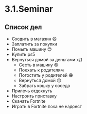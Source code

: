 # 3.1.Seminar

## Список дел

* Сходить в магазин :satisfied:
* Заплатить за покупки 
* Помыть машину :heart_eyes:
* Купить ps5
* Вернуться домой за деньгами хД
  * Сесть в машину :disappointed:
  * Поехать к родителям
  * Погостить у родителей :grin:
  * Вернуться домой :stuck_out_tongue_closed_eyes:
  * Забрать кошку у соседа
* Прилечь отдохнуть
* Настроить приставку
* Скачать Fortnite
* Играть в Fortnite пока не надоест
